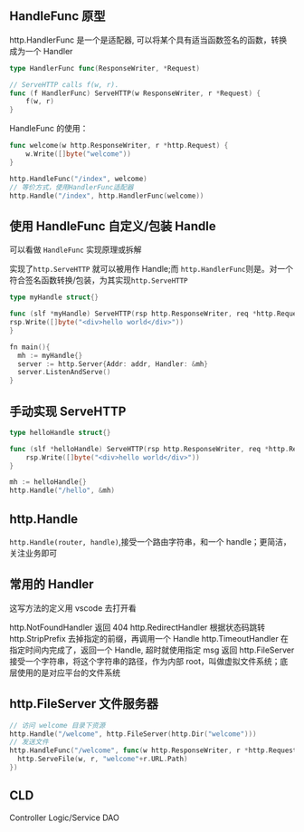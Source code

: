 ## HandleFunc 原型

http.HandlerFunc 是一个是适配器, 可以将某个具有适当函数签名的函数，转换成为一个 Handler

```go
type HandlerFunc func(ResponseWriter, *Request)

// ServeHTTP calls f(w, r).
func (f HandlerFunc) ServeHTTP(w ResponseWriter, r *Request) {
	f(w, r)
}
```

HandleFunc 的使用：

```go
func welcome(w http.ResponseWriter, r *http.Request) {
	w.Write([]byte("welcome"))
}

http.HandleFunc("/index", welcome)
// 等价方式，使用HandlerFunc适配器
http.Handle("/index", http.HandlerFunc(welcome))
```

## 使用 HandleFunc 自定义/包装 Handle

可以看做 `HandleFunc` 实现原理或拆解

实现了`http.ServeHTTP` 就可以被用作 Handle;而 `http.HandlerFunc`则是。对一个符合签名函数转换/包装，为其实现`http.ServeHTTP`

```go
type myHandle struct{}

func (slf *myHandle) ServeHTTP(rsp http.ResponseWriter, req *http.Request) {
rsp.Write([]byte("<div>hello world</div>"))
}

fn main(){
  mh := myHandle{}
  server := http.Server{Addr: addr, Handler: &mh}
  server.ListenAndServe()
}
```

## 手动实现 ServeHTTP

```go
type helloHandle struct{}

func (slf *helloHandle) ServeHTTP(rsp http.ResponseWriter, req *http.Request) {
	rsp.Write([]byte("<div>hello world</div>"))
}

mh := helloHandle{}
http.Handle("/hello", &mh)
```

## http.Handle

`http.Handle(router, handle)`,接受一个路由字符串，和一个 handle；更简洁，关注业务即可

## 常用的 Handler

这写方法的定义用 vscode 去打开看

http.NotFoundHandler 返回 404
http.RedirectHandler 根据状态码跳转
http.StripPrefix 去掉指定的前缀，再调用一个 Handle
http.TimeoutHandler 在指定时间内完成了，返回一个 Handle, 超时就使用指定 msg 返回
http.FileServer 接受一个字符串，将这个字符串的路径，作为内部 root，叫做虚拟文件系统；底层使用的是对应平台的文件系统

## http.FileServer 文件服务器

```go
// 访问 welcome 目录下资源
http.Handle("/welcome", http.FileServer(http.Dir("welcome")))
// 发送文件
http.HandleFunc("/welcome", func(w http.ResponseWriter, r *http.Request) {
  http.ServeFile(w, r, "welcome"+r.URL.Path)
})
```

## CLD

Controller Logic/Service DAO
